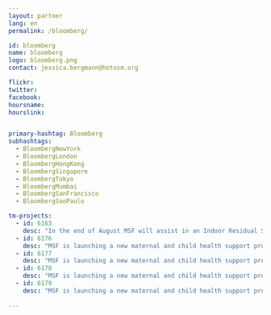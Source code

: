 ```yaml
---
layout: partner
lang: en
permalink: /bloomberg/

id: bloomberg
name: bloomberg
logo: bloomberg.png
contact: jessica.bergmann@hotosm.org

flickr: 
twitter: 
facebook: 
hoursname:
hourslink:


primary-hashtag: Bloomberg
subhashtags:
  - BloombergNewYork
  - BloombergLondon
  - BloombergHongKong
  - BloombergSingapore
  - BloombergTokyo
  - BloombergMumbai
  - BloombergSanFrancisco 
  - BloombergSaoPaulo

tm-projects:
  - id: 6163
    desc: "In the end of August MSF will assist in an Indoor Residual Spraying (IRS) campaign in the south of the Ruyingi Province – Health District of Kinyinya in Burundi. During this campaign insecticides will be applied on the inside of dwellings where malaria infected mosquitos rest. As a result the number of mosquitos will go down, which prevents the transition of Malaria. You are requested to digitize all buildings for this mapping project. The buildings you map will be the denominator for the IRS campaign. The data thus needs to be the most accurate as possible! Please map every building that you can see very carefully."
  - id: 6176
    desc: "MSF is launching a new maternal and child health support program in the health district of Moissala in Chad. The first activity will be a community survey to appreciate more in detail the health conditions of women and children. The mapping will help MSF to have an overview of all households (represented by roofs) and draw a sample of the population to carry out the survey. The data will also help in better programming health activities."
  - id: 6177
    desc: "MSF is launching a new maternal and child health support program in the health district of Moissala in Chad. The first activity will be a community survey to appreciate more in detail the health conditions of women and children. The mapping will help MSF to have an overview of all households (represented by roofs) and draw a sample of the population to carry out the survey. The data will also help in better programming health activities."
  - id: 6178
    desc: "MSF is launching a new maternal and child health support program in the health district of Moissala in Chad. The first activity will be a community survey to appreciate more in detail the health conditions of women and children. The mapping will help MSF to have an overview of all households (represented by roofs) and draw a sample of the population to carry out the survey. The data will also help in better programming health activities."
  - id: 6179
    desc: "MSF is launching a new maternal and child health support program in the health district of Moissala in Chad. The first activity will be a community survey to appreciate more in detail the health conditions of women and children. The mapping will help MSF to have an overview of all households (represented by roofs) and draw a sample of the population to carry out the survey. The data will also help in better programming health activities."
    
---
```

